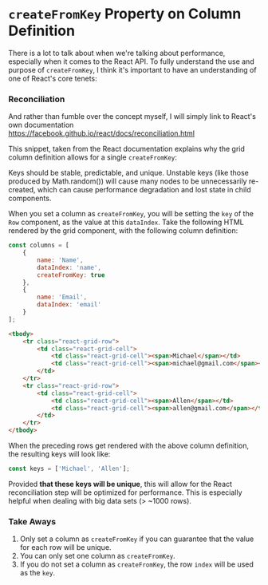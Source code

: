 # `createFromKey` Property on Column Definition

There is a lot to talk about when we're talking about performance, especially when it comes to the React API. To fully understand the use and purpose of `createFromKey`, I think it's important to have an understanding of one of React's core tenets:

### Reconciliation

And rather than fumble over the concept myself, I will simply link to React's own documentation https://facebook.github.io/react/docs/reconciliation.html

This snippet, taken from the React documentation explains why the grid column definition allows for a single `createFromKey`:

>
Keys should be stable, predictable, and unique. Unstable keys (like those produced by Math.random()) will cause many nodes to be unnecessarily re-created, which can cause performance degradation and lost state in child components.
>

When you set a column as `createFromKey`, you will be setting the `key` of the `Row` component, as the value at this `dataIndex`. Take the following HTML rendered by the grid component, with the following column definition:

````js
const columns = [
    {
        name: 'Name',
        dataIndex: 'name',
        createFromKey: true
    },
    {
        name: 'Email',
        dataIndex: 'email'
    }
];

````

````html
<tbody>
    <tr class="react-grid-row">
        <td class="react-grid-cell">
            <td class="react-grid-cell"><span>Michael</span></td>
            <td class="react-grid-cell"><span>michael@gmail.com</span></td>
        </td>
    </tr>
    <tr class="react-grid-row">
        <td class="react-grid-cell">
            <td class="react-grid-cell"><span>Allen</span></td>
            <td class="react-grid-cell"><span>allen@gmail.com</span></td>
        </td>
    </tr>
</tbody>
````
When the preceding rows get rendered with the above column definition, the resulting keys will look like:

````js
const keys = ['Michael', 'Allen'];
````

Provided **that these keys will be unique**, this will allow for the React reconciliation step will be optimized for performance. This is especially helpful when dealing with big data sets (> ~1000 rows).

### Take Aways

1. Only set a column as `createFromKey` if you can guarantee that the value for each row will be unique.
2. You can only set one column as `createFromKey`.
3. If you do not set a column as `createFromKey`, the row `index` will be used as the `key`.

